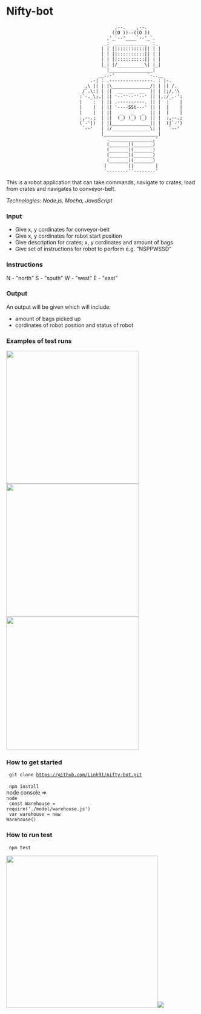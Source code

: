 # Nifty-bot

                                            ,--.    ,--.
                                           ((O ))--((O ))
                                         ,'_`--'____`--'_`.
                                        _:  ____________  :_
                                       | | ||::::::::::|| | |
                                       | | ||::::::::::|| | |
                                       | | ||::::::::::|| | |
                                       |_| |/__________\| |_|
                                         |________________|
                                      __..-'            `-..__
                                   .-| : .----------------. : |-.
                                 ,\ || | |\______________/| | || /.
                                /`.\:| | ||  __  __  __  || | |;/,'\
                               :`-._\;.| || '--''--''--' || |,:/_.-':
                               |    :  | || .----------. || |  :    |
                               |    |  | || '----SSt---' || |  |    |
                               |    |  | ||   _   _   _  || |  |    |
                               :,--.;  | ||  (_) (_) (_) || |  :,--.;
                               (`-'|)  | ||______________|| |  (|`-')
                                `--'   | |/______________\| |   `--'
                                       |____________________|
                                        `.________________,'
                                         (_______)(_______)
                                         (_______)(_______)
                                         (_______)(_______)
                                         (_______)(_______)
                                        |        ||        |
                                        '--------''--------'

This is a robot application that can take commands, navigate to crates, load from crates and navigates to conveyor-belt.

<bold>*Technologies: Node.js, Mocha, JavaScript*</bold>

### Input
- Give x, y cordinates for conveyor-belt
- Give x, y cordinates for robot start position
- Give description for crates; x, y cordinates and amount of bags
- Give set of instructions for robot to perform e.g. "NSPPWSSD"

### Instructions
N - "north"
S - "south"
W - "west"
E - "east"
### Output
An output will be given which will include:
- amount of bags picked up
- cordinates of robot position and status of robot

### Examples of test runs

<img src="https://user-images.githubusercontent.com/17644847/28984123-50bb969c-7954-11e7-8242-fa9e2e7cd4ea.png" width="350"><img src="https://user-images.githubusercontent.com/17644847/28984125-50bfc32a-7954-11e7-916c-88305ab36559.png" width="350">
<img src="https://user-images.githubusercontent.com/17644847/28984124-50beecca-7954-11e7-9cb5-aabe75771e5f.png" width="350">

### How to get started

<code> git clone https://github.com/Linh91/nifty-bot.git </code> <br>
<code> npm install </code><br>
node console => <code> node </code><br>
<code> const Warehouse = require('./model/warehouse.js') </code><br>
<code> var warehouse = new Warehouse() </code>

### How to run test 

<code> npm test </code> <br>

<img src="https://user-images.githubusercontent.com/17644847/28983396-7441fa00-7951-11e7-9e47-39f8d3d716fb.png" width="400" height="400"><img src="https://user-images.githubusercontent.com/17644847/28983657-a6a0c7a0-7952-11e7-925c-3905005999bb.png">
